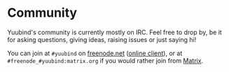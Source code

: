 # Community

Yuubind's community is currently mostly on IRC. Feel free to drop by,
be it for asking questions, giving ideas, raising issues or just
saying hi!

You can join at `#yuubind` on [freenode.net](https://freenode.net/)
([online
client](https://kiwiirc.com/nextclient/irc.freenode.net/#yuubind)), or
at `#freenode_#yuubind:matrix.org` if you would rather join from
[Matrix](https://matrix.org/).
